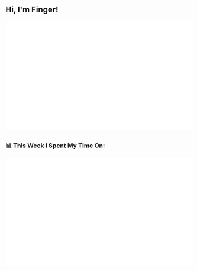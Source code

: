 <h2> Hi, I'm Finger!</h2>

<img align="right" src="https://raw.githubusercontent.com/spianmo/github-stats/master/generated/overview.svg#gh-light-mode-only">

<!-- <img align="right" height="160em" src="https://github-readme-stats-eight-theta.vercel.app/api/top-langs/?username=spianmo&layout=compact&langs_count=8&theme=algolia"/>	 -->
	
```go
package main

type Me struct {
	Name   string
	Job    string
	Code   string
	Skills string
}

func main() {
	me := &Me{
		Name:   "Finger",
		Job:    "Client-side Engineer",
		Code:   "Java, Kotlin, C#, Rust and C++ and Others",
		Skills: "Android, Security, Cross-platform client, NLP, CV, ASR ^o^",
	}
	_ = me
}
```


<h3>📊 This Week I Spent My Time On:</h3>
<img align='right' src="https://raw.githubusercontent.com/spianmo/github-stats/master/generated/languages.svg#gh-light-mode-only">

<!--START_SECTION:waka-->

```txt
Python                         6 hrs 41 mins   ████████████░░░░░░░░░░░░░   48.42 %
Kotlin                         2 hrs 51 mins   █████▒░░░░░░░░░░░░░░░░░░░   20.71 %
Jupyter                        52 mins         █▓░░░░░░░░░░░░░░░░░░░░░░░   06.30 %
YAML                           50 mins         █▓░░░░░░░░░░░░░░░░░░░░░░░   06.15 %
BashSupport Pro Shell Script   27 mins         █░░░░░░░░░░░░░░░░░░░░░░░░   03.35 %
```

<!--END_SECTION:waka-->
